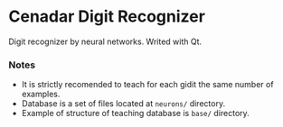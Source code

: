 Cenadar Digit Recognizer
========================

Digit recognizer by neural networks. Writed with Qt.


### Notes

* It is strictly recomended to teach for each gidit the same number of examples.
* Database is a set of files located at `neurons/` directory.
* Example of structure of teaching database is `base/` directory.
